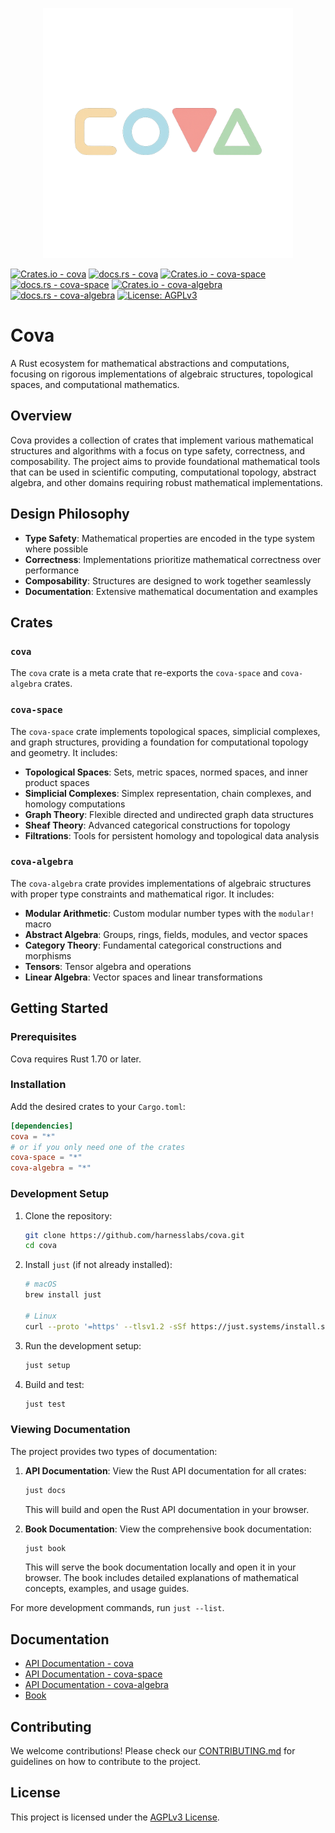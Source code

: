 <p align="center">
  <img src="https://raw.githubusercontent.com/harnesslabs/brand/main/cova/cova.png" alt="Cova Logo" width="400">
</p>

[![Crates.io - cova](https://img.shields.io/crates/v/cova?label=cova)](https://crates.io/crates/cova)
[![docs.rs - cova](https://img.shields.io/docsrs/cova?label=docs.rs%20cova)](https://docs.rs/cova)
[![Crates.io - cova-space](https://img.shields.io/crates/v/cova-space?label=cova-space)](https://crates.io/crates/cova-space)
[![docs.rs - cova-space](https://img.shields.io/docsrs/cova-space?label=docs.rs%20cova-space)](https://docs.rs/cova-space)
[![Crates.io - cova-algebra](https://img.shields.io/crates/v/cova-algebra?label=cova-algebra)](https://crates.io/crates/cova-algebra)
[![docs.rs - cova-algebra](https://img.shields.io/docsrs/cova-algebra?label=docs.rs%20cova-algebra)](https://docs.rs/cova-algebra)
[![License: AGPLv3](https://img.shields.io/badge/License-AGPL_v3-blue.svg)](https://www.gnu.org/licenses/agpl-3.0)

# Cova

A Rust ecosystem for mathematical abstractions and computations, focusing on rigorous implementations of algebraic structures, topological spaces, and computational mathematics.

## Overview

Cova provides a collection of crates that implement various mathematical structures and algorithms with a focus on type safety, correctness, and composability. The project aims to provide foundational mathematical tools that can be used in scientific computing, computational topology, abstract algebra, and other domains requiring robust mathematical implementations.

## Design Philosophy

- **Type Safety**: Mathematical properties are encoded in the type system where possible
- **Correctness**: Implementations prioritize mathematical correctness over performance
- **Composability**: Structures are designed to work together seamlessly
- **Documentation**: Extensive mathematical documentation and examples

## Crates

### `cova`

The `cova` crate is a meta crate that re-exports the `cova-space` and `cova-algebra` crates.


### `cova-space`

The `cova-space` crate implements topological spaces, simplicial complexes, and graph structures, providing a foundation for computational topology and geometry. It includes:

- **Topological Spaces**: Sets, metric spaces, normed spaces, and inner product spaces
- **Simplicial Complexes**: Simplex representation, chain complexes, and homology computations
- **Graph Theory**: Flexible directed and undirected graph data structures
- **Sheaf Theory**: Advanced categorical constructions for topology
- **Filtrations**: Tools for persistent homology and topological data analysis

### `cova-algebra`

The `cova-algebra` crate provides implementations of algebraic structures with proper type constraints and mathematical rigor. It includes:

- **Modular Arithmetic**: Custom modular number types with the `modular!` macro
- **Abstract Algebra**: Groups, rings, fields, modules, and vector spaces
- **Category Theory**: Fundamental categorical constructions and morphisms
- **Tensors**: Tensor algebra and operations
- **Linear Algebra**: Vector spaces and linear transformations

## Getting Started

### Prerequisites

Cova requires Rust 1.70 or later.

### Installation

Add the desired crates to your `Cargo.toml`:

```toml
[dependencies]
cova = "*"
# or if you only need one of the crates
cova-space = "*"
cova-algebra = "*" 
```

### Development Setup

1. Clone the repository:
   ```bash
   git clone https://github.com/harnesslabs/cova.git
   cd cova
   ```

2. Install `just` (if not already installed):
   ```bash
   # macOS
   brew install just
   
   # Linux
   curl --proto '=https' --tlsv1.2 -sSf https://just.systems/install.sh | bash -s -- --to /usr/local/bin
   ```

3. Run the development setup:
   ```bash
   just setup
   ```

4. Build and test:
   ```bash
   just test
   ```

### Viewing Documentation

The project provides two types of documentation:

1. **API Documentation**: View the Rust API documentation for all crates:
   ```bash
   just docs
   ```
   This will build and open the Rust API documentation in your browser.

2. **Book Documentation**: View the comprehensive book documentation:
   ```bash
   just book
   ```
   This will serve the book documentation locally and open it in your browser. The book includes detailed explanations of mathematical concepts, examples, and usage guides.

For more development commands, run `just --list`.

## Documentation

- [API Documentation - cova](https://docs.rs/cova)
- [API Documentation - cova-space](https://docs.rs/cova-space)
- [API Documentation - cova-algebra](https://docs.rs/cova-algebra)
- [Book](https://book.harnesslabs.xyz)

## Contributing

We welcome contributions! Please check our [CONTRIBUTING.md](CONTRIBUTING.md) for guidelines on how to contribute to the project.

## License

This project is licensed under the [AGPLv3 License](LICENSE).

